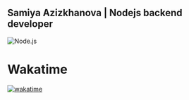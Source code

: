 
##  Samiya Azizkhanova | Nodejs backend developer
![Node.js](https://img.shields.io/badge/-Node.js-082032?style=for-the-badge&logo=Node.js&logoColor=339933)


# Wakatime
[![wakatime](https://wakatime.com/badge/user/018ccb09-df8b-4073-a613-7ec46231e3e2.svg)](https://wakatime.com/@018ccb09-df8b-4073-a613-7ec46231e3e2)


